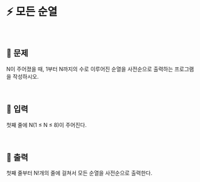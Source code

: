 # ⚡️ 모든 순열

<br>

## 🔎 문제
N이 주어졌을 때, 1부터 N까지의 수로 이루어진 순열을 사전순으로 출력하는 프로그램을 작성하시오.

<br>

## 📁 입력
첫째 줄에 N(1 ≤ N ≤ 8)이 주어진다. 

<br>

## 📂 출력
첫째 줄부터 N!개의 줄에 걸쳐서 모든 순열을 사전순으로 출력한다.
